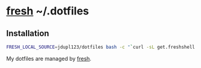 # [fresh] ~/.dotfiles

## Installation

``` sh
FRESH_LOCAL_SOURCE=jdupl123/dotfiles bash -c "`curl -sL get.freshshell.com`"
```

My dotfiles are managed by [fresh].

[fresh]: https://github.com/freshshell/fresh
